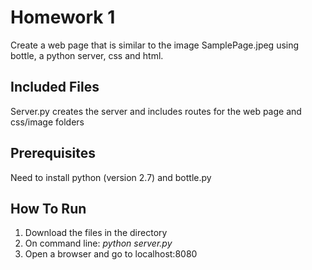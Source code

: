 # Homework 1
Create a web page that is similar to the image SamplePage.jpeg using bottle, a python server, css and html.

## Included Files
Server.py creates the server and includes routes for the web page and css/image folders

## Prerequisites
Need to install python (version 2.7) and bottle.py

## How To Run
1. Download the files in the directory
2. On command line: *python server.py*
3. Open a browser and go to localhost:8080
